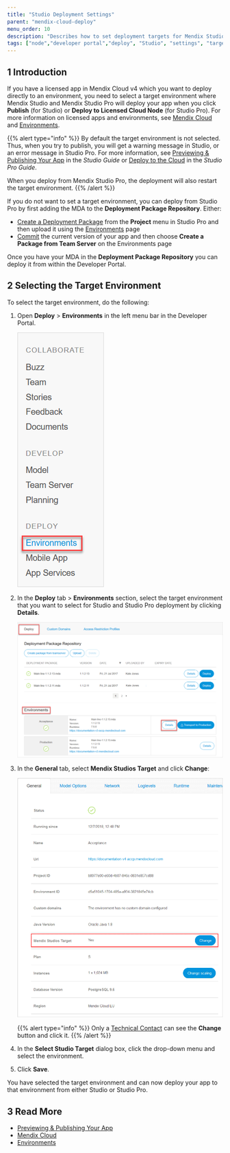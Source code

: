```yaml
---
title: "Studio Deployment Settings"
parent: "mendix-cloud-deploy"
menu_order: 10
description: "Describes how to set deployment targets for Mendix Studio and Studio Pro."
tags: ["node","developer portal","deploy", "Studio", "settings", "target", "Mendix Studios Target"]
---
```


## 1 Introduction

If you have a licensed app in Mendix Cloud v4 which you want to deploy directly to an environment, you need to select a target environment where Mendix Studio and Mendix Studio Pro will deploy your app when you click **Publish** (for Studio) or **Deploy to Licensed Cloud Node** (for Studio Pro). For more information on licensed apps and environments, see [Mendix Cloud](mendix-cloud-deploy) and [Environments](environments).

{{% alert type="info" %}}
By default the target environment is not selected. Thus, when you try to publish, you will get a warning message in Studio, or an error message in Studio Pro. For more information, see [Previewing & Publishing Your App](/studio/publishing-app) in the *Studio Guide* or [Deploy to the Cloud](/refguide/deploy-to-the-cloud-dialog) in the *Studio Pro Guide*.

When you deploy from Mendix Studio Pro, the deployment will also restart the target environment.
{{% /alert %}}

If you do not want to set a target environment, you can deploy from Studio Pro by first adding the MDA to the **Deployment Package Repository**. Either:

* [Create a Deployment Package](/refguide/create-deployment-package-dialog) from the **Project** menu in Studio Pro and then upload it using the [Environments](environments) page
* [Commit](/refguide/commit-dialog) the current version of your app and then choose **Create a Package from Team Server** on the Environments page

Once you have your MDA in the **Deployment Package Repository** you can deploy it from within the Developer Portal.

## 2 Selecting the Target Environment 

To select the target environment, do the following:

1.  Open **Deploy** > **Environments** in the left menu bar in the Developer Portal.

    ![Environments in the Developer Portal](attachments/studio-deployment-settings/developer-portal-deploy-environments.png)

2.  In the **Deploy** tab > **Environments** section, select the target environment that you want to select for Studio and Studio Pro deployment by clicking **Details**. 

    ![Details of an Environment in the Developer Portal](attachments/studio-deployment-settings/developer-portal-environments-details.png)

3.  <a name="target"></a>In the **General** tab, select **Mendix Studios Target** and click **Change**:

    ![](attachments/studio-deployment-settings/developer-portal-web-modeler-target.png) <br/>

    {{% alert type="info" %}} Only a [Technical Contact](/developerportal/company-app-roles/technical-contact) can see the **Change** button and click it. 
    {{% /alert %}}

4. In the **Select Studio Target** dialog box, click the drop-down menu and select the environment. 
5. Click **Save**.

You have selected the target environment and can now deploy your app to that environment from either Studio or Studio Pro. 

## 3 Read More

*   [Previewing & Publishing Your App](/studio/publishing-app)
*   [Mendix Cloud](mendix-cloud-deploy)
*   [Environments](environments)
